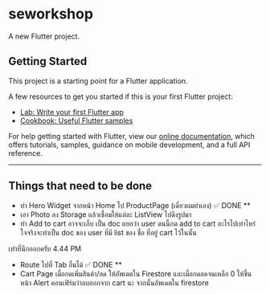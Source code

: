 # seworkshop

A new Flutter project.

## Getting Started

This project is a starting point for a Flutter application.

A few resources to get you started if this is your first Flutter project:

- [Lab: Write your first Flutter app](https://flutter.dev/docs/get-started/codelab)
- [Cookbook: Useful Flutter samples](https://flutter.dev/docs/cookbook)

For help getting started with Flutter, view our
[online documentation](https://flutter.dev/docs), which offers tutorials,
samples, guidance on mobile development, and a full API reference.

------------
## Things that need to be done

- ทำ Hero Widget จากหน้า Home ไป ProductPage (เดี๋ยวผมทำเอง) ✅ DONE **
- เอา Photo ลง Storage แล้วเชื่อมให้แต่ละ ListView ไปดึงรูปมา
- ทำ Add to cart อาจจะเก็บ เป็น doc แยกว่า user ตนนี้กด add to cart อะไรไปเท่าไหร่ ใจจริงจะทำเป็น doc ของ user ที่มี list ของ ชื่อ ที่อยู่ cart ไว้ในนั้น 

เท่าที่นึกออกครับ 4.44 PM

- Route ไปที่ Tab อื่นได้ ✅ DONE **
- Cart Page เมื่อกดเพิ่มสินค้า/ลด ให้อัพเดตใน Firestore และเมื่อกดลดจนเหลือ 0 ให้ขึ้นหน้า Alert คอนเฟิร์มว่าลบออกจาก cart นะ จากนั้นอัพเดตใน firestore 